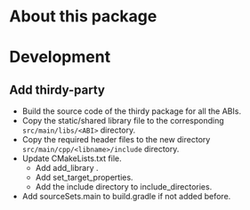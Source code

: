 # About this package



# Development

## Add thirdy-party

- Build the source code of the thirdy package for all the ABIs.
- Copy the static/shared library file to the corresponding `src/main/libs/<ABI>` directory.
- Copy the required header files to the new directory `src/main/cpp/<libname>/include` directory.
- Update CMakeLists.txt file.
    - Add add_library .
    - Add set_target_properties.
    - Add the include directory to include_directories.
- Add sourceSets.main to build.gradle if not added before. 

